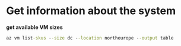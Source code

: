 # Get information about the system

**get available VM sizes**

```cmd
az vm list-skus --size dc --location northeurope --output table
```